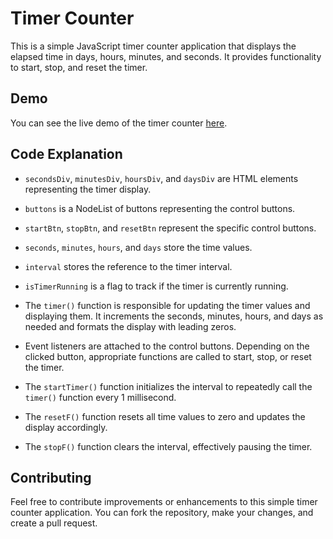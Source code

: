 # Timer Counter

This is a simple JavaScript timer counter application that displays the elapsed time in days, hours, minutes, and seconds. It provides functionality to start, stop, and reset the timer.

## Demo

You can see the live demo of the timer counter [here](https://ayhamalahmad.github.io/task6TimerCounter/).



## Code Explanation

- `secondsDiv`, `minutesDiv`, `hoursDiv`, and `daysDiv` are HTML elements representing the timer display.
- `buttons` is a NodeList of buttons representing the control buttons.
- `startBtn`, `stopBtn`, and `resetBtn` represent the specific control buttons.
- `seconds`, `minutes`, `hours`, and `days` store the time values.
- `interval` stores the reference to the timer interval.
- `isTimerRunning` is a flag to track if the timer is currently running.

- The `timer()` function is responsible for updating the timer values and displaying them. It increments the seconds, minutes, hours, and days as needed and formats the display with leading zeros.

- Event listeners are attached to the control buttons. Depending on the clicked button, appropriate functions are called to start, stop, or reset the timer.

- The `startTimer()` function initializes the interval to repeatedly call the `timer()` function every 1 millisecond.

- The `resetF()` function resets all time values to zero and updates the display accordingly.

- The `stopF()` function clears the interval, effectively pausing the timer.

## Contributing

Feel free to contribute improvements or enhancements to this simple timer counter application. You can fork the repository, make your changes, and create a pull request.



